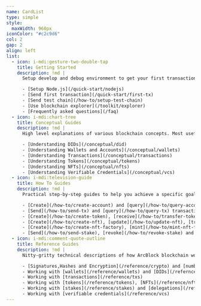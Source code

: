 ```yaml
---
name: CardList
type: simple
style:
  maxWidth: 960px
iconColor: "#c2c9d6"
col: 2
gap: 2
align: left
list:
  - icon: i-mdi:gesture-two-double-tap
    title: Getting Started
    description: !md |
      Setup develop and debug environment to get your first transaction sent within minutes

      - [Setup Node.js](/quick-start/nodejs)
      - [Send first transaction](/quick-start/first-tx)
      - [Send test chain](/how-to/setup-test-chain)
      - [Use blockchain explorer](/toolkit/explorer)
      - [Frequently asked questions](/faq)
  - icon: i-mdi:chart-tree
    title: Conceptual Guides
    description: !md |
      High level explanations of various blockchain concepts. Most useful for building understanding of a particular topic.

      - [Understanding DIDs](/conceptual/did)
      - [Understanding Wallets and Accounts](/conceptual/wallets)
      - [Understanding Transactions](/conceptual/transactions)
      - [Understanding Tokens](/conceptual/tokens)
      - [Understanding NFTs](/conceptual/nfts)
      - [Understanding Verifiable Credentials](/conceptual/vcs)
  - icon: i-mdi:television-guide
    title: How To Guides
    description: !md |
      Practical step-by-step guides to help you achieve a specific goal. Most useful when you're trying to get something done.

      - [Create](/how-to/create-account) and [query](/how-to/query-account) account
      - [Send](/how-to/send-tx) and [query](/how-to/query-tx) transactions
      - [Create](/how-to/create-token), [receive](/how-to/transfer-token) and [transfer](/how-to/transfer-token) tokens
      - [Create](/how-to/create-nft), [update](/how-to/update-nft), [transfer](/how-to/transfer-nft) and [query](/how-to/transfer-token) NFTs
      - [Create](/how-to/create-nft-factory), [mint](/how-to/mint-nft-factory) and [acquire](/how-to/acquire-nft-factory) from NFT factory
      - [Send](/how-to/send-stake), [revoke](/how-to/revoke-stake) and [claim](/how-to/claim-stake) stake
  - icon: i-mdi:comment-quote-outline
    title: Reference Guides
    description: !md |
      Nitty-gritty technical descriptions of how ArcBlock blockchain works. Most useful when you need detailed information about APIs of ArcBlock Blockchain SDK.

      - [Signatures,Hashes and Encryption](/reference/crypto) and [numbers](/reference/numbers)
      - Working with [wallets](/reference/wallets) and [DIDs](/refernce/did)
      - Working with [transactions](/reference/txs)
      - Working with [tokens](/reference/tokens), [NFTs](/reference/nfts)
      - Working with [stakes](/reference/stakes) and [delegations](/reference/delegations)
      - Working with [verifiable credentials](/reference/vcs)
---
```

